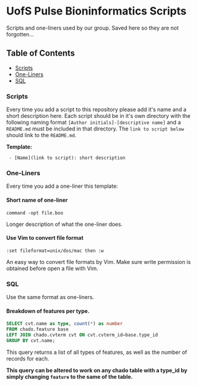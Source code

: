 # UofS Pulse Bioninformatics Scripts
Scripts and one-liners used by our group. Saved here so they are not forgotten...

## Table of Contents

 - [Scripts](#Scripts)
 - [One-Liners](#One-Liners)
 - [SQL](#SQL)
 
### Scripts
Every time you add a script to this repository please add it's name and a short description here. Each script should be in it's own directory with the following naming format `[Author initials]-[descriptive name]` and a `README.md` must be included in that directory. The `link to script below` should link to the `README.md`.

**Template:**
```
 - [Name](link to script): short description
```

### One-Liners
Every time you add a one-liner this template:

#### Short name of one-liner
```
command -opt file.boo
```
Longer description of what the one-liner does.

#### Use Vim to convert file format
```
:set fileformat=unix/dos/mac then :w
```
An easy way to convert file formats by Vim. Make sure write permission is obtained before open a file with Vim.


### SQL
Use the same format as one-liners.

#### Breakdown of features per type.
```sql
SELECT cvt.name as type, count(*) as number 
FROM chado.feature base 
LEFT JOIN chado.cvterm cvt ON cvt.cvterm_id=base.type_id 
GROUP BY cvt.name;
```
This query returns a list of all types of features, as well as the number of records for each.

**This query can be altered to work on any chado table with a type_id by simply changing `feature` to the same of the table.**
